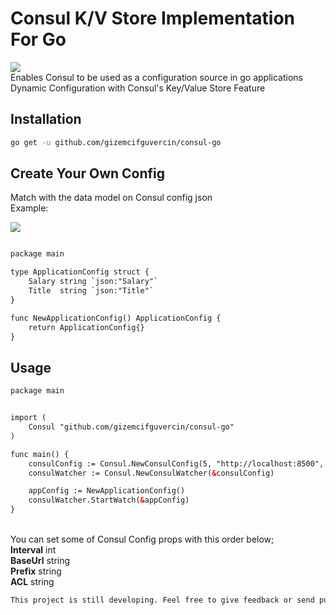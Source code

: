 # Consul K/V Store Implementation For Go

<img src="https://i.ibb.co/kGwcF7S/Screen-Shot-2021-12-04-at-18-56-46.png"/>
<br/>Enables Consul to be used as a configuration source in go applications
<br/>Dynamic Configuration with Consul's Key/Value Store Feature


## Installation


```bash
go get -u github.com/gizemcifguvercin/consul-go
```

## Create Your Own Config 

Match with the data model on Consul config json
</br>Example:

<img src="https://i.ibb.co/ScnJtQZ/Screen-Shot-2021-12-04-at-22-22-41.png"/>

```html

package main

type ApplicationConfig struct {
	Salary string `json:"Salary"`
	Title  string `json:"Title"`
}

func NewApplicationConfig() ApplicationConfig {
	return ApplicationConfig{}
}


```


## Usage


```html
package main

```

```html

import (
	Consul "github.com/gizemcifguvercin/consul-go"
)

```

```html
func main() {
	consulConfig := Consul.NewConsulConfig(5, "http://localhost:8500", "go", "")
	consulWatcher := Consul.NewConsulWatcher(&consulConfig)

	appConfig := NewApplicationConfig()
	consulWatcher.StartWatch(&appConfig)
}

```

</br>You can set some of Consul Config props with this order below;
       </br> <b>Interval</b> int
       </br> <b>BaseUrl</b>  string
       </br> <b>Prefix</b>   string
       </br> <b>ACL</b>      string

```html
This project is still developing. Feel free to give feedback or send pull request
```
